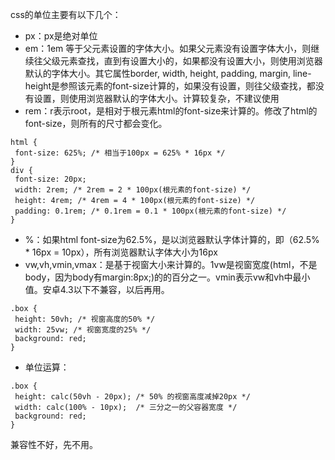 css的单位主要有以下几个：
- px：px是绝对单位
- em：1em 等于父元素设置的字体大小。如果父元素没有设置字体大小，则继续往父级元素查找，直到有设置大小的，如果都没有设置大小，则使用浏览器默认的字体大小。其它属性border, width, height, padding, margin, line-height是参照该元素的font-size计算的，如果没有设置，则往父级查找，都没有设置，则使用浏览器默认的字体大小。计算较复杂，不建议使用
- rem：r表示root，是相对于根元素html的font-size来计算的。修改了html的font-size，则所有的尺寸都会变化。
```
html {
 font-size: 625%; /* 相当于100px = 625% * 16px */
}
div {
 font-size: 20px; 
 width: 2rem; /* 2rem = 2 * 100px(根元素的font-size) */
 height: 4rem; /* 4rem = 4 * 100px(根元素的font-size) */
 padding: 0.1rem; /* 0.1rem = 0.1 * 100px(根元素的font-size) */
}
```
- %：如果html font-size为62.5%，是以浏览器默认字体计算的，即（62.5% * 16px = 10px），所有浏览器默认字体大小为16px
- vw,vh,vmin,vmax：是基于视窗大小来计算的。1vw是视窗宽度(html，不是body，因为body有margin:8px;)的的百分之一。vmin表示vw和vh中最小值。安卓4.3以下不兼容，以后再用。
```
.box {
 height: 50vh; /* 视窗高度的50% */
 width: 25vw; /* 视窗宽度的25% */
 background: red;
}
```

- 单位运算：
```
.box {
 height: calc(50vh - 20px); /* 50% 的视窗高度减掉20px */
 width: calc(100% - 10px);  /* 三分之一的父容器宽度 */
 background: red;
}
```
兼容性不好，先不用。
